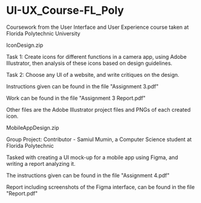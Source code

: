 # UI-UX_Course-FL_Poly
Coursework from the User Interface and User Experience course taken at Florida Polytechnic University


IconDesign.zip

Task 1: Create icons for different functions in a camera app, using Adobe Illustrator, then analysis of these icons based on design guidelines. 

Task 2: Choose any UI of a website, and write critiques on the design. 

Instructions given can be found in the file "Assignment 3.pdf"

Work can be found in the file "Assignment 3 Report.pdf"

Other files are the Adobe Illustrator project files and PNGs of each created icon.




MobileAppDesign.zip

Group Project: Contributor - Samiul Mumin, a Computer Science student at Florida Polytechnic

Tasked with creating a UI mock-up for a mobile app using Figma, and writing a report analyzing it.

The instructions given can be found in the file "Assignment 4.pdf"

Report including screenshots of the Figma interface, can be found in the file "Report.pdf"
